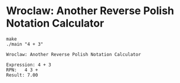 # Wroclaw: Another Reverse Polish Notation Calculator

```
make
./main "4 + 3"

Wroclaw: Another Reverse Polish Notation Calculator

Expression: 4 + 3
RPN:   4 3 +
Result: 7.00
```

